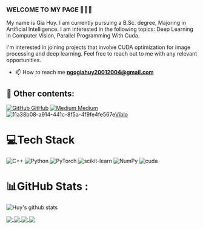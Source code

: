 ### WELCOME TO MY PAGE 👋👋👋
My name is Gia Huy. I am currently pursuing a B.Sc. degree, Majoring in Artificial Intelligence. I am interested in the following topics: Deep Learning in Computer Vision, Parallel Programming With Cuda.

I'm interested in joining projects that involve CUDA optimization for image processing and deep learning. Feel free to reach out to me with any relevant opportunities.<br>

- 📫 How to reach me **ngogiahuy20012004@gmail.com**
  
## 🔭  Other contents: 

[![GitHub](https://i.stack.imgur.com/tskMh.png) GitHub](https://github.com/CisMine/)  [![Medium](https://img.shields.io/badge/Medium-12100E?logo=medium&logoColor=white) Medium](https://medium.com/@giahuy04/) ![11a38b08-a914-441c-8f5a-4f9fe4fe567e](https://github.com/CisMine/CisMine/assets/122800932/000ea83e-e538-4dce-a71f-60c0b2f74c5e)[Viblo](https://viblo.asia/u/Giahuy)




# 💻Tech Stack
![C++](https://img.shields.io/badge/c++-%2300599C.svg?style=for-the-badge&logo=c%2B%2B&logoColor=white) ![Python](https://img.shields.io/badge/python-3670A0?style=for-the-badge&logo=python&logoColor=ffdd54) ![PyTorch](https://img.shields.io/badge/PyTorch-%23EE4C2C.svg?style=for-the-badge&logo=PyTorch&logoColor=white) ![scikit-learn](https://img.shields.io/badge/scikit--learn-%23F7931E.svg?style=for-the-badge&logo=scikit-learn&logoColor=white) ![NumPy](https://img.shields.io/badge/numpy-%23013243.svg?style=for-the-badge&logo=numpy&logoColor=white) ![cuda](https://github.com/CisMine/CisMine/assets/122800932/825e1152-f9fb-453c-81e0-1a7f31708da7)



# 📊GitHub Stats :
![Huy's github stats](https://github-readme-stats-git-masterrstaa-rickstaa.vercel.app/api?username=CisMine&show_icons=true&theme=tokyonight&hide=contribs,prs,issues)



<a href="https://github.com/CisMine/Parallel-Computing-Cuda-C/">
  <!-- Change the `github-readme-stats.anuraghazra1.vercel.app` to `github-readme-stats.vercel.app`  -->
  <img align="center" src="https://github-readme-stats.anuraghazra1.vercel.app/api/pin/?username=CisMine&repo=Parallel-Computing-Cuda-C&theme=dracula" />
</a>

<a href="https://github.com/CisMine/Guide-NVIDIA-Tools/">
  <!-- Change the `github-readme-stats.anuraghazra1.vercel.app` to `github-readme-stats.vercel.app`  -->
  <img align="center" src="https://github-readme-stats.anuraghazra1.vercel.app/api/pin/?username=CisMine&repo=Guide-NVIDIA-Tools&theme=highcontrast" />
</a>  

<a href="https://github.com/CisMine/Setup-as-Cuda-programmers/">
  <!-- Change the `github-readme-stats.anuraghazra1.vercel.app` to `github-readme-stats.vercel.app`  -->
  <img align="center" src="https://github-readme-stats.anuraghazra1.vercel.app/api/pin/?username=CisMine&repo=Setup-as-Cuda-programmers&theme=cobalt" />
</a> 

<a href="https://github.com/CisMine/Cuda-image-processing/">
  <!-- Change the `github-readme-stats.anuraghazra1.vercel.app` to `github-readme-stats.vercel.app`  -->
  <img align="center" src="https://github-readme-stats.anuraghazra1.vercel.app/api/pin/?username=CisMine&repo=Cuda-image-processing&theme=gruvbox" />
</a>
